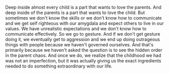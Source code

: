  Deep inside almost every child is a part that wants to love the parents. And deep inside of the parents is a part that wants to love the child. But sometimes we don't know the skills or we don't know how to communicate and we get self righteous with our amygdala and expect others to live in our values. We have unrealistic expectations and we don't know how to communicate effectively. So we go to gesture. And if we don't get gesture doing it, we eventually get to aggression and we end up doing outrageous things with people because we haven't governed ourselves. And that's primarily because we haven't asked the question is to see the hidden order in the parent chaos. And once we do, we realize that the childhood we had was not an imperfection, but it was actually giving us the exact ingredients needed to do something extraordinary with our life.